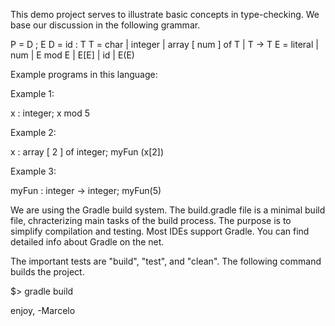 This demo project serves to illustrate basic concepts in
type-checking.  We base our discussion in the following grammar.

  P = D ; E 
  D = id : T
  T = char | integer | array [ num ] of T | T -> T
  E = literal | num | E mod E | E[E] | id | E(E)

Example programs in this language:

Example 1:

  x : integer;
  x mod 5

Example 2:

  x : array [ 2 ] of integer;
  myFun (x[2])

Example 3:

  myFun : integer -> integer;
  myFun(5)

We are using the Gradle build system.  The build.gradle file is a
minimal build file, chracterizing main tasks of the build process.
The purpose is to simplify compilation and testing.  Most IDEs support
Gradle.  You can find detailed info about Gradle on the net.

The important tests are "build", "test", and "clean".  The following
command builds the project.

$> gradle build

enjoy,
-Marcelo
